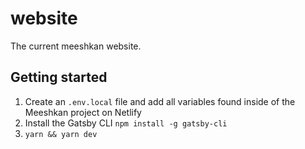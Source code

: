 # website
The current meeshkan website.

## Getting started

1. Create an `.env.local` file and add all variables found inside of the Meeshkan project on Netlify
1. Install the Gatsby CLI `npm install -g gatsby-cli`
1. `yarn && yarn dev`
